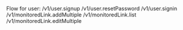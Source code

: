Flow for user:
/v1/user.signup
/v1/user.resetPassword
/v1/user.signin
/v1/monitoredLink.addMultiple
/v1/monitoredLink.list
/v1/monitoredLink.editMultiple
